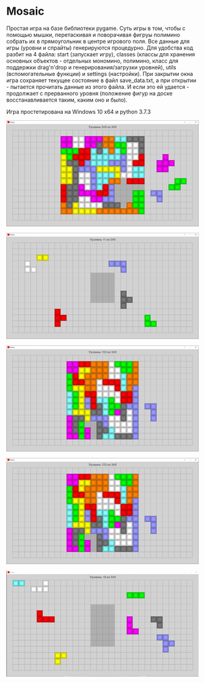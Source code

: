 # Mosaic

Простая игра на базе библиотеки pygame. Суть игры в том, чтобы с помощью мышки, перетаскивая и поворачивая фигруы полимино собрать их в прямоугольник в центре игрового поля. Все данные для игры (уровни и спрайты) генерируются процедурно. Для удобства код разбит на 4 файла: start (запускает игру), classes (классы для хранения основных объектов - отдельных  мономино, полимино, класс для поддержки drag'n'drop и генерирования/загрузки уровней), utils (вспомогательные функции) и settings (настройки).
При закрытии окна игра сохраняет текущее состояние в файл save_data.txt, а при открытии - пытается прочитать данные из этого файла. И если это ей удается - продолжает с прерванного уровня (положение фигур на доске восстанавливается таким, каким оно и было).

Игра простетирована на Windows 10 x64 и python 3.7.3

![Screenshot](screenshots/screen1.jpg)

![Screenshot](screenshots/screen2.jpg)

![Screenshot](screenshots/screen3.jpg)

![Screenshot](screenshots/screen4.jpg)

![Screenshot](screenshots/move1.gif)
